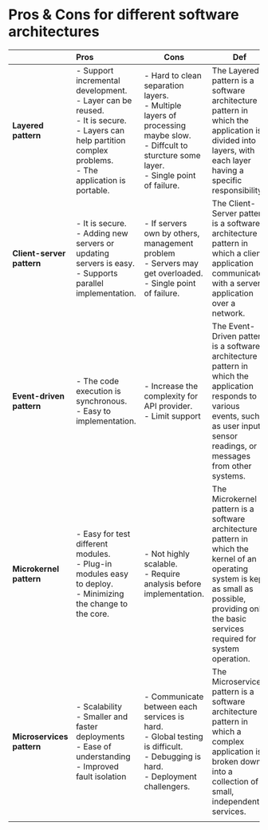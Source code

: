 # Pros & Cons for different software architectures



|                           | Pros                                                         | Cons                                                         | Def                                                          |
| ------------------------- | :----------------------------------------------------------- | ------------------------------------------------------------ | ------------------------------------------------------------ |
| **Layered pattern**       | - Support incremental development.<br />- Layer can be reused.<br />- It is secure.<br />- Layers can help partition complex problems.<br />- The application is portable. | - Hard to clean separation layers.<br />- Multiple layers of processing maybe slow.<br />- Diffcult to sturcture some layer.<br />- Single point of failure. | The Layered pattern is a software architecture pattern in which the application is divided into layers, with each layer having a specific responsibility. |
| **Client-server pattern** | - It is secure.<br />- Adding new servers or updating servers is easy.<br />- Supports parallel implementation. | - If servers own by others, management problem <br />- Servers may get overloaded. <br />- Single point of failure. | The Client-Server pattern is a software architecture pattern in which a client application communicates with a server application over a network. |
| **Event-driven pattern**  | - The code execution is synchronous.<br />- Easy to implementation. | - Increase the complexity for API provider.<br />- Limit support | The Event-Driven pattern is a software architecture pattern in which the application responds to various events, such as user input, sensor readings, or messages from other systems. |
| **Microkernel pattern**   | - Easy for test different modules.<br />- Plug-in modules easy to deploy.<br />- Minimizing the change to the core. | - Not highly scalable.<br />- Require analysis before implementation. | The Microkernel pattern is a software architecture pattern in which the kernel of an operating system is kept as small as possible, providing only the basic services required for system operation. |
| **Microservices pattern** | - Scalability<br />- Smaller and faster deployments<br />- Ease of understanding<br />- Improved fault isolation | - Communicate between each services is hard.<br />- Global testing is difficult.<br />- Debugging is hard.<br />- Deployment challengers. | The Microservices pattern is a software architecture pattern in which a complex application is broken down into a collection of small, independent services. |
|                           |                                                              |                                                              |                                                              |